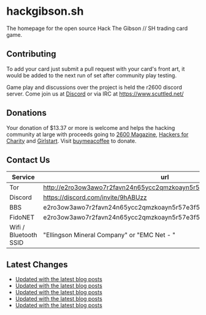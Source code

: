 # hackgibson.sh
The homepage for the open source Hack The Gibson // SH trading card game.


## Contributing

To add your card just submit a pull request with your card's front art, it would be added to the next run of set after community play testing.

Game play and discussions over the project is held the r2600 discord server. Come join us at [Discord](https://discord.com/invite/9hABUzz) or via IRC at https://www.scuttled.net/


## Donations

Your donation of $13.37 or more is welcome and helps the hacking community at large with proceeds going to [2600 Magazine](https://2600.com/), [Hackers for Charity](https://hackersforcharity.org) and [Girlstart](https://girlstart.org).  Visit [buymeacoffee](https://www.buymeacoffee.com/hackgibson.sh) to donate.


## Contact Us

Service | url
-|-
Tor | http://e2ro3ow3awo7r2favn24n65ycc2qmzkoayn5r57e3f56nvjwdcgg32ad.onion
Discord | https://discord.com/invite/9hABUzz
BBS | e2ro3ow3awo7r2favn24n65ycc2qmzkoayn5r57e3f56nvjwdcgg32ad.onion:23
FidoNET | e2ro3ow3awo7r2favn24n65ycc2qmzkoayn5r57e3f56nvjwdcgg32ad.onion:24554
Wifi / Bluetooth SSID | "Ellingson Mineral Company" or "EMC Net - <fidonet address>"

## Latest Changes
<!-- BLOG-POST-LIST:START -->
- [Updated with the latest blog posts](https://github.com/DFW2600/hackgibson.sh/commit/c122e175ef7efdf045ce6a8d0dd4cde661e97154)
- [Updated with the latest blog posts](https://github.com/DFW2600/hackgibson.sh/commit/6a1c64217d834a56e08aaa09ac7f219d87c03e10)
- [Updated with the latest blog posts](https://github.com/DFW2600/hackgibson.sh/commit/841dd6b2678ec265c91f7ea48b063dac9b5e0e91)
- [Updated with the latest blog posts](https://github.com/DFW2600/hackgibson.sh/commit/eb2c72222f20038dca8702097e426e7d3e8dabcd)
- [Updated with the latest blog posts](https://github.com/DFW2600/hackgibson.sh/commit/b4676036a2f63f5f6e9fc5becbf21d97053966f3)
<!-- BLOG-POST-LIST:END -->
